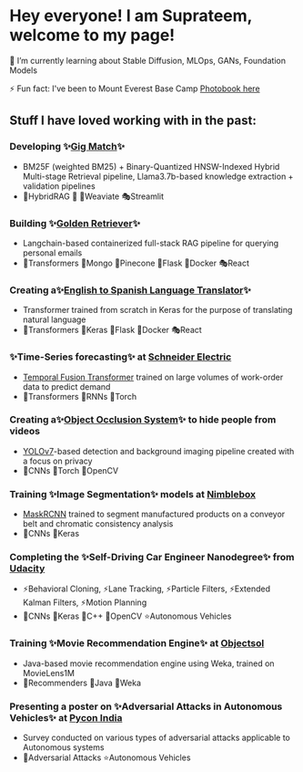 # Hey everyone! I am Suprateem, welcome to my page!

🌱 I’m currently learning about Stable Diffusion, MLOps, GANs, Foundation Models

⚡ Fun fact: I've been to Mount Everest Base Camp [Photobook here](http://tinyurl.com/everest-photobook)

## Stuff I have loved working with in the past:

### Developing ✨[Gig Match](https://github.com/suprateembanerjee/Job-Search)✨
- BM25F (weighted BM25) + Binary-Quantized HNSW-Indexed Hybrid Multi-stage Retrieval pipeline, Llama3.7b-based knowledge extraction + validation pipelines 
- 🚀HybridRAG 🚀 🍃Weaviate 🎭Streamlit
  
### Building ✨[Golden Retriever](https://github.com/suprateembanerjee/Golden-Retriever)✨
- Langchain-based containerized full-stack RAG pipeline for querying personal emails
- 🚀Transformers 🍃Mongo 🍃Pinecone 🔭Flask 🔭Docker 🎭React
  
### Creating a✨[English to Spanish Language Translator](https://github.com/suprateembanerjee/English-Spanish-Translator)✨
- Transformer trained from scratch in Keras for the purpose of translating natural language
- 🚀Transformers 🚀Keras 🔭Flask 🔭Docker 🎭React
  
### ✨Time-Series forecasting✨ at [Schneider Electric](www.se.com)
- [Temporal Fusion Transformer](https://blog.research.google/2021/12/interpretable-deep-learning-for-time.html) trained on large volumes of work-order data to predict demand
- 🚀Transformers 🚀RNNs 🚀Torch

### Creating a✨[Object Occlusion System](https://github.com/suprateembanerjee/Object-Occlusion)✨ to hide people from videos
- [YOLOv7](https://github.com/WongKinYiu/yolov7)-based detection and background imaging pipeline created with a focus on privacy
- 🚀CNNs 🚀Torch 🔭OpenCV
  
### Training ✨Image Segmentation✨ models at [Nimblebox](https://nimblebox.ai)
- [MaskRCNN](https://arxiv.org/abs/1703.06870) trained to segment manufactured products on a conveyor belt and chromatic consistency analysis
- 🚀CNNs 🚀Keras

### Completing the ✨Self-Driving Car Engineer Nanodegree✨ from [Udacity](www.udacity.com)
- ⚡Behavioral Cloning, ⚡Lane Tracking, ⚡Particle Filters, ⚡Extended Kalman Filters, ⚡Motion Planning
- 🚀CNNs 🚀Keras 🔭C++ 🔭OpenCV ⭐Autonomous Vehicles

### Training ✨Movie Recommendation Engine✨ at [Objectsol](https://objectsol.in)
- Java-based movie recommendation engine using Weka, trained on MovieLens1M
- 🚀Recommenders 🔭Java 🔭Weka

### Presenting a poster on ✨Adversarial Attacks in Autonomous Vehicles✨ at [Pycon India](https://www.python.org/events/python-events/845/)
- Survey conducted on various types of adversarial attacks applicable to Autonomous systems
- 🚀Adversarial Attacks ⭐Autonomous Vehicles




<!--
**suprateembanerjee/suprateembanerjee** is a ✨ _special_ ✨ repository because its `README.md` (this file) appears on your GitHub profile.

Here are some ideas to get you started:

- 🔭 I’m currently working on ...
- 🌱 I’m currently learning ...
- 👯 I’m looking to collaborate on ...
- 🤔 I’m looking for help with ...
- 💬 Ask me about ...
- 📫 How to reach me: ...
- 😄 Pronouns: ...
- ⚡ Fun fact: ...
-->
